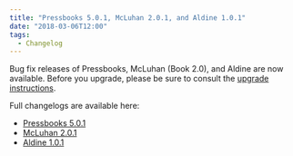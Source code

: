 ```yaml
---
title: "Pressbooks 5.0.1, McLuhan 2.0.1, and Aldine 1.0.1"
date: "2018-03-06T12:00"
tags:
  - Changelog
---
```


Bug fix releases of Pressbooks, McLuhan (Book 2.0), and Aldine are now available. Before
you upgrade, please be sure to consult the
[upgrade instructions](https://docs.pressbooks.org/upgrading/#upgrading-to-pressbooks-5-x).

Full changelogs are available here:

- [Pressbooks 5.0.1](https://docs.pressbooks.org/changelog/pressbooks/#5-0-1)
- [McLuhan 2.0.1](https://docs.pressbooks.org/changelog/pressbooks-book/#2-0-1)
- [Aldine 1.0.1](https://docs.pressbooks.org/changelog/pressbooks-aldine/#1-0-1)
